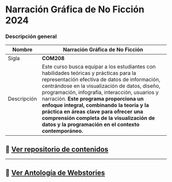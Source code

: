 # Narración Gráfica de No Ficción 2024

### Descripción general

| Nombre | Narración Gráfica de No Ficción                                             |
| --------------------- | ------------------------------------------------------------ |
| Sigla |  **COM208** |
| Descripción | Este curso busca equipar a los estudiantes con habilidades teóricas y prácticas para la representación efectiva de datos de información, centrándose en la visualización de datos, diseño, programación, infografía, interacción, usuarios y narración. **Este programa proporciona un enfoque integral, combinando la teoría y la práctica en áreas clave para ofrecer una comprensión completa de la visualización de datos y la programación en el contexto contemporáneo.**|


## 🔗 [Ver repositorio de contenidos](https://github.com/FCOM-COM208/syllabus/)
--------
## 🔗 [Ver Antología de Webstories](https://fcom-com208.github.io/antologia/)

